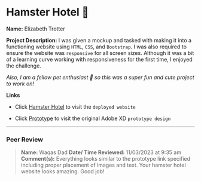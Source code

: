 # Hamster Hotel :hamster:

**Name:** Elizabeth Trotter

**Project Description:** I was given a mockup and tasked with making it into a functioning website using `HTML`, `CSS`, and `Bootstrap`. I was also required to ensure the website was `responsive` for all screen sizes. Although it was a bit of a learning curve working with responsiveness for the first time, I enjoyed the challenge. 

*Also, I am a fellow pet enthusiast :feet: so this was a super fun and cute project to work on!*

**Links**
- Click [Hamster Hotel](https://hamsterhotel-five.vercel.app/) to visit the `deployed website`

- Click [Prototype](https://xd.adobe.com/spec/3e3b745f-aa5a-460e-5fd7-8cc90c248d21-480a/screen/2bce9ed2-c1ed-4a71-ae23-37c1e019d677/Web-1920-1/) 
to visit the original Adobe XD `prototype design`


---


### Peer Review

> **Name:** Waqas Dad
> **Date/ Time Reviewed:** 11/03/2023 at 9:35 am
> **Comment(s):** Everything looks similar to the prototype link specified including proper placement of images and text. Your hamster hotel website looks amazing. Good job!